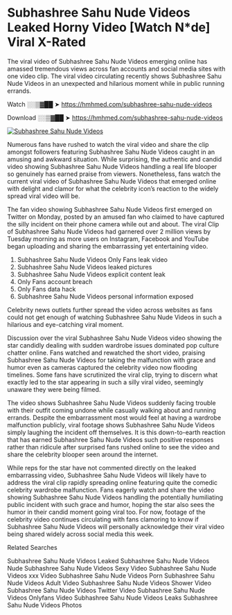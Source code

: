 ﻿# Subhashree Sahu Nude Videos Leaked Horny Video [Watch N*de] Viral X-Rated

The viral video of ﻿Subhashree Sahu Nude Videos emerging online has amassed tremendous views across fan accounts and social media sites with one video clip. The viral video circulating recently shows ﻿Subhashree Sahu Nude Videos in an unexpected and hilarious moment while in public running errands. 

Watch ░░▒▓██ ➤ https://hmhmed.com/subhashree-sahu-nude-videos

Download ░░▒▓██ ➤ https://hmhmed.com/subhashree-sahu-nude-videos

[![Subhashree Sahu Nude Videos](https://i.imgur.com/dJHk4Zq.gif)](https://hmhmed.com/subhashree-sahu-nude-videos)

Numerous fans have rushed to watch the viral video and share the clip amongst followers featuring ﻿Subhashree Sahu Nude Videos caught in an amusing and awkward situation. While surprising, the authentic and candid video showing ﻿Subhashree Sahu Nude Videos handling a real life blooper so genuinely has earned praise from viewers. Nonetheless, fans watch the current viral video of ﻿Subhashree Sahu Nude Videos that emerged online with delight and clamor for what the celebrity icon’s reaction to the widely spread viral video will be.

The fan video showing ﻿Subhashree Sahu Nude Videos first emerged on Twitter on Monday, posted by an amused fan who claimed to have captured the silly incident on their phone camera while out and about. The viral Clip of ﻿Subhashree Sahu Nude Videos had garnered over 2 million views by Tuesday morning as more users on Instagram, Facebook and YouTube began uploading and sharing the embarrassing yet entertaining video. 

1. ﻿Subhashree Sahu Nude Videos Only Fans leak video
2. ﻿Subhashree Sahu Nude Videos leaked pictures
3. ﻿Subhashree Sahu Nude Videos explicit content leak
4. Only Fans account breach
5. Only Fans data hack
6. ﻿Subhashree Sahu Nude Videos personal information exposed

Celebrity news outlets further spread the video across websites as fans could not get enough of watching ﻿Subhashree Sahu Nude Videos in such a hilarious and eye-catching viral moment. 

Discussion over the viral ﻿Subhashree Sahu Nude Videos video showing the star candidly dealing with sudden wardrobe issues dominated pop culture chatter online. Fans watched and rewatched the short video, praising ﻿Subhashree Sahu Nude Videos for taking the malfunction with grace and humor even as cameras captured the celebrity video now flooding timelines. Some fans have scrutinized the viral clip, trying to discern what exactly led to the star appearing in such a silly viral video, seemingly unaware they were being filmed.

The video shows ﻿Subhashree Sahu Nude Videos suddenly facing trouble with their outfit coming undone while casually walking about and running errands. Despite the embarrassment most would feel at having a wardrobe malfunction publicly, viral footage shows ﻿Subhashree Sahu Nude Videos simply laughing the incident off themselves. It is this down-to-earth reaction that has earned ﻿Subhashree Sahu Nude Videos such positive responses rather than ridicule after surprised fans rushed online to see the video and share the celebrity blooper seen around the internet.  

While reps for the star have not commented directly on the leaked embarrassing video, ﻿Subhashree Sahu Nude Videos will likely have to address the viral clip rapidly spreading online featuring quite the comedic celebrity wardrobe malfunction. Fans eagerly watch and share the video showing ﻿Subhashree Sahu Nude Videos handling the potentially humiliating public incident with such grace and humor, hoping the star also sees the humor in their candid moment going viral too. For now, footage of the celebrity video continues circulating with fans clamoring to know if ﻿Subhashree Sahu Nude Videos will personally acknowledge their viral video being shared widely across social media this week.

Related Searches

﻿Subhashree Sahu Nude Videos Leaked
﻿Subhashree Sahu Nude Videos Nude
﻿Subhashree Sahu Nude Videos Sexy Video
﻿Subhashree Sahu Nude Videos xxx Video
﻿Subhashree Sahu Nude Videos Porn
﻿Subhashree Sahu Nude Videos Adult Video
﻿Subhashree Sahu Nude Videos Shower Video
﻿Subhashree Sahu Nude Videos Twitter Video
﻿Subhashree Sahu Nude Videos Onlyfans Video
﻿Subhashree Sahu Nude Videos Leaks
﻿Subhashree Sahu Nude Videos Photos